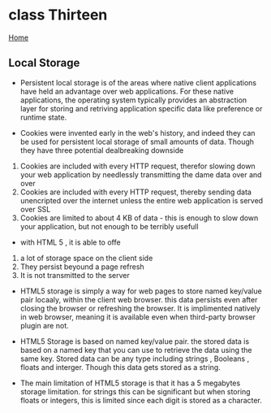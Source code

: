 # class Thirteen

[Home](https://daviey52.github.io/reading-notes/)

## Local Storage

* Persistent local storage is of the areas where native client applications have held  an advantage over web applications. For these native applications, the operating system typically provides an abstraction layer for storing and retriving application specific data like preference or runtime state.

* Cookies were invented early in the web's history, and indeed they can be used for persistent local storage of small amounts of data. Though they have three potential dealbreaking downside

1. Cookies are included with every HTTP request, therefor slowing down your web application by needlessly transmitting the dame data over and over
2. Cookies are included with every HTTP request, thereby sending data unencripted over the internet unless the entire web application is served over SSL
3. Cookies are limited to about 4 KB of data - this is enough to slow down your application, but not enough to be terribly usefull

* with HTML 5 , it is able to offe

1. a lot of storage space on the client side
2. They persist beyound a page refresh
3. It is not transmitted to the server

* HTML5 storage is simply a way for web pages to store named key/value pair locaaly, within the client web browser. this data persists even after closing the browser or refreshing the browser. It is implimented natively in web browser, meaning it is available even when third-party browser plugin are not.

* HTML5 Storage is based on named key/value pair. the stored data is based on a named key that you can use to retrieve the data using the same key. Stored data can be any type including strings , Booleans , floats and interger. Though this data gets stored as a string.

* The main limitation of HTML5 storage is that it has a 5 megabytes storage limitation. for strings this can be significant but when storing floats or integers, this is limited since each digit is stored as a character.
